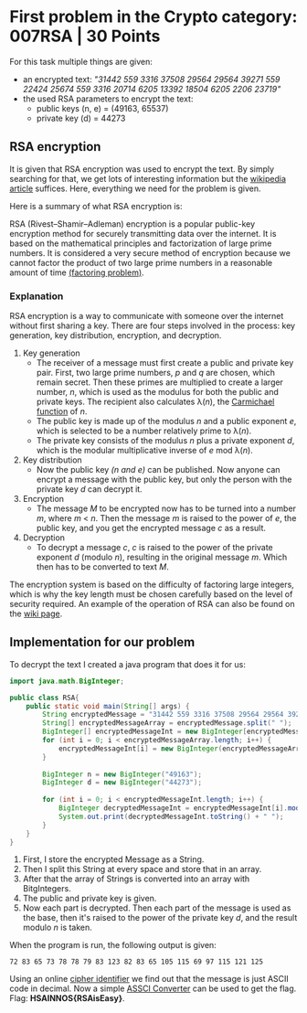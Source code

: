# First problem in the Crypto category: 007RSA | 30 Points
For this task multiple things are given:
- an encrypted text: *"31442 559 3316 37508 29564 29564 39271 559 22424 25674 559 3316 20714 6205 13392 18504 6205 2206 23719"*
- the used RSA parameters to encrypt the text:
    - public keys (n, e) = (49163, 65537)
    - private key (d) = 44273
## RSA encryption
It is given that RSA encryption was used to encrypt the text. By simply searching for that, we get lots of interesting information but the [wikipedia
article](https://en.wikipedia.org/wiki/RSA_(cryptosystem)) suffices. Here, everything we need for the problem is given.

Here is a summary of what RSA encryption is:

RSA (Rivest–Shamir–Adleman) encryption is a popular public-key encryption method for securely transmitting data over the internet. It is based on the mathematical 
principles and factorization of large prime numbers. It is considered a very secure method of encryption because we cannot factor the product of two large prime 
numbers in a reasonable amount of time [(factoring problem)](https://en.wikipedia.org/wiki/Integer_factorization).

### Explanation
RSA encryption is a way to communicate with someone over the internet without first sharing a key. There are four steps involved in the process: key generation, 
key distribution, encryption, and decryption.

1. Key generation
    - The receiver of a message must first create a public and private key pair. First, two large prime numbers, *p* and *q* are chosen, which remain secret.
Then these primes are multiplied to create a larger number, *n*, which is used as the modulus for both the public and private keys. The recipient also calculates 
λ(*n*), the [Carmichael function](https://en.wikipedia.org/wiki/Carmichael_function) of *n*.
    - The public key is made up of the modulus *n* and a public exponent *e*, which is selected to be a number relatively prime to λ(*n*).
    - The private key consists of the modulus *n* plus a private exponent *d*, which is the modular multiplicative inverse of *e* mod λ(*n*).
2. Key distribution
    - Now the public key *(n and e)* can be published. Now anyone can encrypt a message with the public key, but only the person with the private key *d* can 
decrypt it.
3. Encryption
    - The message *M* to be encrypted now has to be turned into a number *m*, where *m* < *n*. Then the message *m* is raised to the power of *e*, the public key, 
and you get the encrypted message *c* as a result.
4. Decryption
    - To decrypt a message *c*, *c* is raised to the power of the private exponent *d* (modulo *n*), resulting in the original message *m*. Which then has to 
be converted to text *M*.

The encryption system is based on the difficulty of factoring large integers, which is why the key length must be chosen carefully based on the 
level of security required. An example of the operation of RSA can also be found on the [wiki page](https://en.wikipedia.org/wiki/RSA_(cryptosystem)).

## Implementation for our problem
To decrypt the text I created a java program that does it for us:
```Java
import java.math.BigInteger;

public class RSA{
    public static void main(String[] args) {
        String encryptedMessage = "31442 559 3316 37508 29564 29564 39271 559 22424 25674 559 3316 20714 6205 13392 18504 6205 2206 23719";
        String[] encryptedMessageArray = encryptedMessage.split(" ");
        BigInteger[] encryptedMessageInt = new BigInteger[encryptedMessageArray.length];
        for (int i = 0; i < encryptedMessageArray.length; i++) {
            encryptedMessageInt[i] = new BigInteger(encryptedMessageArray[i]);
        }
    
        BigInteger n = new BigInteger("49163");
        BigInteger d = new BigInteger("44273");
    
        for (int i = 0; i < encryptedMessageInt.length; i++) {
            BigInteger decryptedMessageInt = encryptedMessageInt[i].modPow(d, n);
            System.out.print(decryptedMessageInt.toString() + " ");
        }
    }
}
```
1. First, I store the encrypted Message as a String.
2. Then I split this String at every space and store that in an array.
3. After that the array of Strings is converted into an array with BitgIntegers.
4. The public and private key is given.
5. Now each part is decrypted. Then each part of the message is used as the base, then it's raised to the power of the private key *d*, and the 
result modulo *n* is taken.

When the program is run, the following output is given:

    72 83 65 73 78 78 79 83 123 82 83 65 105 115 69 97 115 121 125 
    
Using an online [cipher identifier](https://www.dcode.fr/cipher-identifier) we find out that the message is just ASCII code in decimal. Now a simple 
[ASSCI Converter](https://www.dcode.fr/ascii-code) can be used to get the flag. Flag: **HSAINNOS{RSAisEasy}**.
